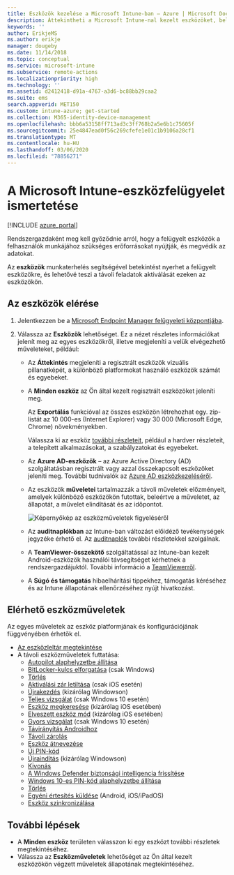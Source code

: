```yaml
---
title: Eszközök kezelése a Microsoft Intune-ban – Azure | Microsoft Docs
description: Áttekintheti a Microsoft Intune-nal kezelt eszközöket, beleértve az eszközlisták csv formátumban való exportálását, megtekintheti az Azure Active Directoryhoz csatlakoztatott eszközöket, áttekintheti az eszköz műveleteinek változásnaplóját, a TeamViewer-összekötővel engedélyezheti a rendszergazdáknak az Android-eszközök távoli hibaelhárítását, és megtekintheti az eszközökön futtatható összes műveletet.
keywords: ''
author: ErikjeMS
ms.author: erikje
manager: dougeby
ms.date: 11/14/2018
ms.topic: conceptual
ms.service: microsoft-intune
ms.subservice: remote-actions
ms.localizationpriority: high
ms.technology: ''
ms.assetid: d2412418-d91a-4767-a3d6-bc88bb29caa2
ms.suite: ems
search.appverid: MET150
ms.custom: intune-azure; get-started
ms.collection: M365-identity-device-management
ms.openlocfilehash: bbb6a53158ff713ad3c3ff768b2a5e6b1c75605f
ms.sourcegitcommit: 25e4847ead0f56c269cfefe1e01c1b9106a28cf1
ms.translationtype: MT
ms.contentlocale: hu-HU
ms.lasthandoff: 03/06/2020
ms.locfileid: "78856271"
---
```

# <a name="what-is-microsoft-intune-device-management"></a>A Microsoft Intune-eszközfelügyelet ismertetése

[!INCLUDE [azure_portal](../includes/azure_portal.md)]

Rendszergazdaként meg kell győződnie arról, hogy a felügyelt eszközök a felhasználók munkájához szükséges erőforrásokat nyújtják, és megvédik az adatokat.

Az **eszközök** munkaterhelés segítségével betekintést nyerhet a felügyelt eszközökre, és lehetővé teszi a távoli feladatok aktiválását ezeken az eszközökön.

## <a name="get-to-your-devices"></a>Az eszközök elérése

1. Jelentkezzen be a [Microsoft Endpoint Manager felügyeleti központjába](https://go.microsoft.com/fwlink/?linkid=2109431).
3. Válassza az **Eszközök** lehetőséget. Ez a nézet részletes információkat jelenít meg az egyes eszközökről, illetve megjeleníti a velük elvégezhető műveleteket, például:

   - Az **Áttekintés** megjeleníti a regisztrált eszközök vizuális pillanatképét, a különböző platformokat használó eszközök számát és egyebeket.
   - A **Minden eszköz** az Ön által kezelt regisztrált eszközöket jeleníti meg.

     Az **Exportálás** funkcióval az összes eszközön létrehozhat egy. zip-listát az 10 000-es (Internet Explorer) vagy 30 000 (Microsoft Edge, Chrome) növekményekben.

     Válassza ki az eszköz [további részleteit](device-inventory.md), például a hardver részleteit, a telepített alkalmazásokat, a szabályzatokat és egyebeket.

   - Az **Azure AD-eszközök** – az Azure Active Directory (AD) szolgáltatásban regisztrált vagy azzal összekapcsolt eszközöket jeleníti meg. További tudnivalók az [Azure AD eszközkezeléséről](https://docs.microsoft.com/azure/active-directory/device-management-introduction).
   - Az eszközök **műveletei** tartalmazzák a távoli műveletek előzményeit, amelyek különböző eszközökön futottak, beleértve a műveletet, az állapotát, a művelet elindítását és az időpontot.

     ![Képernyőkép az eszközműveletek figyeléséről](./media/device-management/monitor-device-actions.png)

   - Az **auditnaplókban** az Intune-ban változást előidéző tevékenységek jegyzéke érhető el. Az [auditnaplók](../fundamentals/monitor-audit-logs.md) további részletekkel szolgálnak.
   - A **TeamViewer-összekötő** szolgáltatással az Intune-ban kezelt Android-eszközök használói távsegítséget kérhetnek a rendszergazdájuktól. További információ a [TeamViewerről](teamviewer-support.md).
   - A **Súgó és támogatás** hibaelhárítási tippekhez, támogatás kéréséhez és az Intune állapotának ellenőrzéséhez nyújt hivatkozást.

## <a name="available-device-actions"></a>Elérhető eszközműveletek
Az egyes műveletek az eszköz platformjának és konfigurációjának függvényében érhetők el.

- [Az eszközleltár megtekintése](device-inventory.md)
- A távoli eszközműveletek futtatása:
  - [Autopilot alaphelyzetbe állítása](https://docs.microsoft.com/windows/deployment/windows-autopilot/windows-autopilot-reset#reset-devices-with-remote-windows-autopilot-reset)
  - [BitLocker-kulcs elforgatása](../protect/encrypt-devices.md#rotate-bitlocker-recovery-keys) (csak Windows)
  - [Törlés](devices-wipe.md#delete-devices-from-the-intune-portal)
  - [Aktiválási zár letiltása](device-activation-lock-disable.md) (csak iOS esetén)
  - [Újrakezdés](device-fresh-start.md) (kizárólag Windowson)
  - [Teljes vizsgálat](../configuration/device-restrictions-windows-10.md#microsoft-defender-antivirus) (csak Windows 10 esetén)
  - [Eszköz megkeresése](device-locate.md) (kizárólag iOS esetében)
  - [Elveszett eszköz mód](device-lost-mode.md) (kizárólag iOS esetében)
  - [Gyors vizsgálat](../configuration/device-restrictions-windows-10.md#microsoft-defender-antivirus) (csak Windows 10 esetén)
  - [Távirányítás Androidhoz](teamviewer-support.md)
  - [Távoli zárolás](device-remote-lock.md)
  - [Eszköz átnevezése](device-rename.md)
  - [Új PIN-kód](device-passcode-reset.md)
  - [Újraindítás](device-restart.md) (kizárólag Windowson)
  - [Kivonás](devices-wipe.md#retire)
  - [A Windows Defender biztonsági intelligencia frissítése](https://docs.microsoft.com/windows/security/threat-protection/windows-defender-antivirus/manage-protection-updates-windows-defender-antivirus)
  - [Windows 10-es PIN-kód alaphelyzetbe állítása](device-windows-pin-reset.md)
  - [Törlés](devices-wipe.md#wipe)
  - [Egyéni értesítés küldése](custom-notifications.md#send-a-custom-notification-to-a-single-device) (Android, iOS/iPadOS)
  - [Eszköz szinkronizálása](device-sync.md)

## <a name="next-steps"></a>További lépések

- A **Minden eszköz** területen válasszon ki egy eszközt további részletek megtekintéséhez.
- Válassza az **Eszközműveletek** lehetőséget az Ön által kezelt eszközökön végzett műveletek állapotának megtekintéséhez.
